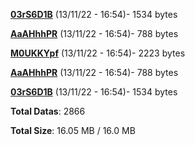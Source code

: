 [**03rS6D1B**](/data/03rS6D1B.txt) (13/11/22 - 16:54)- 1534 bytes

[**AaAHhhPR**](/data/AaAHhhPR.txt) (13/11/22 - 16:54)- 788 bytes

[**M0UKKYpf**](/data/M0UKKYpf.txt) (13/11/22 - 16:54)- 2223 bytes

[**AaAHhhPR**](/data/AaAHhhPR.txt) (13/11/22 - 16:54)- 788 bytes

[**03rS6D1B**](/data/03rS6D1B.txt) (13/11/22 - 16:54)- 1534 bytes

**Total Datas**: 2866

**Total Size**: 16.05 MB / 16.0 MB